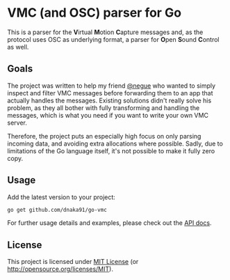 # VMC (and OSC) parser for Go

This is a parser for the **V**irtual **M**otion **C**apture messages and, as the protocol uses OSC
as underlying format, a parser for **O**pen **S**ound **C**ontrol as well.

## Goals

The project was written to help my friend [@negue](https://github.com/negue) who wanted to simply
inspect and filter VMC messages before forwarding them to an app that actually handles the messages.
Existing solutions didn't really solve his problem, as they all bother with fully transforming and
handling the messages, which is what you need if you want to write your own VMC server.

Therefore, the project puts an especially high focus on only parsing incoming data, and avoiding
extra allocations where possible. Sadly, due to limitations of the Go language itself, it's not
possible to make it fully zero copy.

## Usage

Add the latest version to your project:

```sh
go get github.com/dnaka91/go-vmc
```

For further usage details and examples, please check out the
[API docs](https://pkg.go.dev/github.com/dnaka91/go-vmc).

## License

This project is licensed under [MIT License](LICENSE) (or <http://opensource.org/licenses/MIT>).
